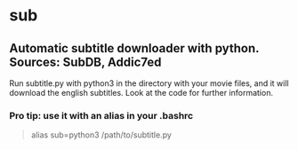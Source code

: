 # sub
## Automatic subtitle downloader with python. Sources: SubDB, Addic7ed
Run subtitle.py with python3 in the directory with your movie files, and it will download the english subtitles. 
Look at the code for further information.
### Pro tip: use it with an alias in your .bashrc
> alias sub=python3 /path/to/subtitle.py
